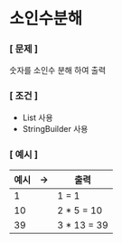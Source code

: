 # 소인수분해

### [ 문제 ]

숫자를 소인수 분해 하여 출력

### [ 조건 ]
- List 사용
- StringBuilder 사용

### [ 예시 ]


| 예시 | -> | 출력          |
|----|----|-------------|
| 1  |    | 1 = 1       |
| 10 |    | 2 * 5 = 10  |
| 39 |    | 3 * 13 = 39 |